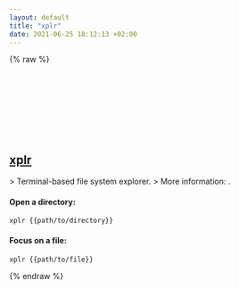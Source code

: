 ```yaml
---
layout: default
title: "xplr"
date: 2021-06-25 18:12:13 +02:00
---
```

{% raw %}
<h2 id="xplr">
  <a href="/en/common/xplr.html">xplr</a> <a href="#xplr"><svg class="icon">
    <use href="/assets/images/unicode_sprite.svg#link" />
  </svg></a>
</h2>
> Terminal-based file system explorer.
> More information: <https://github.com/sayanarijit/xplr>.

#### Open a directory:
```shell
xplr {{path/to/directory}}
```
#### Focus on a file:
```shell
xplr {{path/to/file}}
```
{% endraw %}